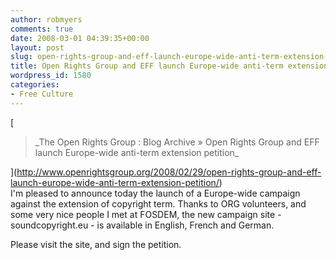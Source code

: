 ```yaml
---
author: robmyers
comments: true
date: 2008-03-01 04:39:35+00:00
layout: post
slug: open-rights-group-and-eff-launch-europe-wide-anti-term-extension-petition
title: Open Rights Group and EFF launch Europe-wide anti-term extension petition
wordpress_id: 1580
categories:
- Free Culture
---
```


[  
  


<blockquote>_The Open Rights Group : Blog Archive » Open Rights Group and EFF launch Europe-wide anti-term extension petition_</blockquote>

](http://www.openrightsgroup.org/2008/02/29/open-rights-group-and-eff-launch-europe-wide-anti-term-extension-petition/)  
I'm pleased to announce today the launch of a Europe-wide campaign against the extension of copyright term. Thanks to ORG volunteers, and some very nice people I met at FOSDEM, the new campaign site - soundcopyright.eu - is available in English, French and German.  
  
Please visit the site, and sign the petition.  


